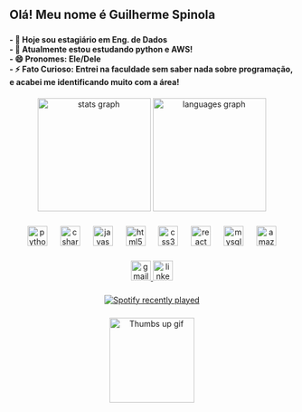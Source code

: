 <h2 align="left">Olá! Meu nome é Guilherme Spinola</h2>

###
<div>
  <h4 align="left">- 🔭 Hoje sou estagiário em Eng. de Dados<br>- 🌱 Atualmente estou estudando python e AWS!<br>- 😄 Pronomes: Ele/Dele<br>- ⚡ Fato Curioso: Entrei na faculdade sem saber nada sobre programação, e acabei me identificando muito com a área!</h4>  
</div>

####

<div align="center">
  <img src="https://github-readme-stats.vercel.app/api?username=DevSpinola&hide_title=false&hide_rank=true&show_icons=true&include_all_commits=true&count_private=true&disable_animations=false&theme=dracula&locale=en&hide_border=false&custom_title=DevSpinola's%20GitHub%20Stats" height="200" alt="stats graph"  />
  <img src="https://github-readme-stats.vercel.app/api/top-langs?username=DevSpinola&locale=en&hide_title=false&layout=compact&card_width=320&langs_count=4&theme=dracula&hide_border=false" height="200" alt="languages graph"  />
</div>

###

<div align="center">
  <img src="https://cdn.jsdelivr.net/gh/devicons/devicon/icons/python/python-original.svg" height="35" alt="python logo"  />
  <img width="15" />
  <img src="https://cdn.jsdelivr.net/gh/devicons/devicon/icons/csharp/csharp-original.svg" height="35" alt="csharp logo"  />
  <img width="15" />
  <img src="https://cdn.jsdelivr.net/gh/devicons/devicon/icons/javascript/javascript-original.svg" height="35" alt="javascript logo"  />
  <img width="15" />
  <img src="https://cdn.jsdelivr.net/gh/devicons/devicon/icons/html5/html5-original.svg" height="35" alt="html5 logo"  />
  <img width="15" />
  <img src="https://cdn.jsdelivr.net/gh/devicons/devicon/icons/css3/css3-original.svg" height="35" alt="css3 logo"  />
  <img width="15" />
  <img src="https://cdn.jsdelivr.net/gh/devicons/devicon/icons/react/react-original.svg" height="35" alt="react logo"  />
  <img width="15" />
  <img src="https://cdn.jsdelivr.net/gh/devicons/devicon/icons/mysql/mysql-original.svg" height="35" alt="mysql logo"  />
  <img width="15" />
  <img src="https://cdn.jsdelivr.net/gh/devicons/devicon/icons/amazonwebservices/amazonwebservices-original.svg" height="35" alt="amazonwebservices logo"  />
</div>

###

<div align="center">
  <a href="mailto:guispinolas@gmail.com" target="_blank">
    <img src="https://img.shields.io/static/v1?message=Gmail&logo=gmail&label=&color=D14836&logoColor=white&labelColor=&style=for-the-badge" height="35" alt="gmail logo"  />
  </a>
  <a href="https://www.linkedin.com/in/guilherme-spinola-dos-santos-/" target="_blank">
    <img src="https://img.shields.io/static/v1?message=LinkedIn&logo=linkedin&label=&color=0077B5&logoColor=white&labelColor=&style=for-the-badge" height="35" alt="linkedin logo"  />
  </a>
</div>

###

<div align="center">
  <a href="https://open.spotify.com/user/guispinolas">
    <img src="https://spotify-recently-played-readme.vercel.app/api?user=guispinolas&count=5&unique=false" alt="Spotify recently played"  />
  </a>
</div>

###
<div align="center">
  <img align="center" height="150" src="https://media.tenor.com/RFOAxNrEoccAAAAM/ryan-gosling-thumbs-up.gif" alt="Thumbs up gif" />
</div>


